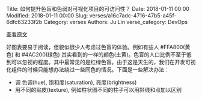 Title: 如何提升色盲和色弱对可视化项目的可访问性？
Date: 2018-01-11 00:00
Modified: 2018-01-11 00:00
Slug: verses/a16c7adc-4716-47b5-a45f-6dfc63233f2b
Category: verses
Authors: Ju Lin
verse_category: DevOps

[查看原文](https://medium.com/square-corner-blog/accessible-colors-for-data-visualization-2ad64ac4ee7e)

好图表要易于阅读，但貌似很少人考虑过色盲的体验。例如有些人 #FFA800(黄色) 和 #4AC200(绿色) 其实看到的一样的颜色(土黄)。色盲的人口比例不至于低到可以忽视的程度。其中最常见的是红绿色盲。由于这是天生的，我们在开发可视化组件的时候只能想办法绕过一些同色的情况。下面是一些解决办法：

* 调 色调(hue), 饱和度(saturation), 亮度(brightness)
* 用不同的贴皮(texture), 例如柱状图不同的柱子可以用斜线和点加以区别

